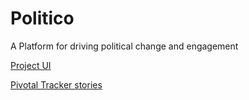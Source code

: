 # Politico

A Platform for driving political change and engagement

[Project UI](https://tevinthuku.github.io/Politico/UI/index.html)


[Pivotal Tracker stories](https://www.pivotaltracker.com/n/projects/2241721)
